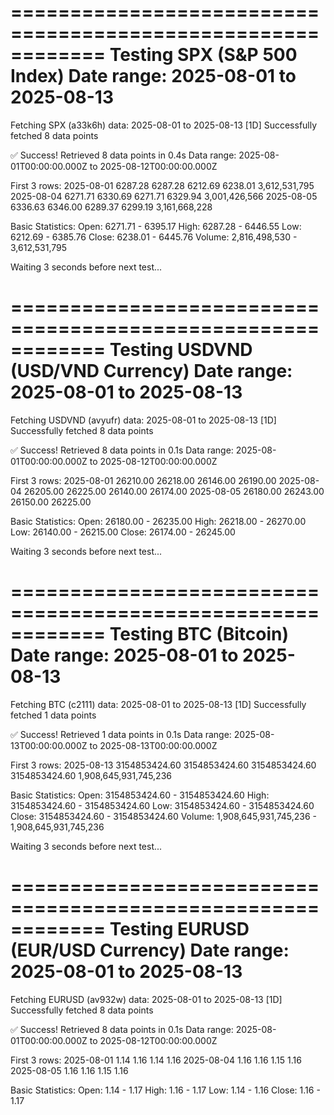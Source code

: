 
============================================================
Testing SPX (S&P 500 Index)
Date range: 2025-08-01 to 2025-08-13
============================================================
Fetching SPX (a33k6h) data: 2025-08-01 to 2025-08-13 [1D]
Successfully fetched 8 data points

✅ Success! Retrieved 8 data points in 0.4s
Data range: 2025-08-01T00:00:00.000Z to 2025-08-12T00:00:00.000Z

First 3 rows:
2025-08-01 6287.28 6287.28 6212.69 6238.01 3,612,531,795
2025-08-04 6271.71 6330.69 6271.71 6329.94 3,001,426,566
2025-08-05 6336.63 6346.00 6289.37 6299.19 3,161,668,228

Basic Statistics:
Open: 6271.71 - 6395.17
High: 6287.28 - 6446.55
Low: 6212.69 - 6385.76
Close: 6238.01 - 6445.76
Volume: 2,816,498,530 - 3,612,531,795

Waiting 3 seconds before next test...

============================================================
Testing USDVND (USD/VND Currency)
Date range: 2025-08-01 to 2025-08-13
============================================================
Fetching USDVND (avyufr) data: 2025-08-01 to 2025-08-13 [1D]
Successfully fetched 8 data points

✅ Success! Retrieved 8 data points in 0.1s
Data range: 2025-08-01T00:00:00.000Z to 2025-08-12T00:00:00.000Z

First 3 rows:
2025-08-01 26210.00 26218.00 26146.00 26190.00
2025-08-04 26205.00 26225.00 26140.00 26174.00
2025-08-05 26180.00 26243.00 26150.00 26225.00

Basic Statistics:
Open: 26180.00 - 26235.00
High: 26218.00 - 26270.00
Low: 26140.00 - 26215.00
Close: 26174.00 - 26245.00

Waiting 3 seconds before next test...

============================================================
Testing BTC (Bitcoin)
Date range: 2025-08-01 to 2025-08-13
============================================================
Fetching BTC (c2111) data: 2025-08-01 to 2025-08-13 [1D]
Successfully fetched 1 data points

✅ Success! Retrieved 1 data points in 0.1s
Data range: 2025-08-13T00:00:00.000Z to 2025-08-13T00:00:00.000Z

First 3 rows:
2025-08-13 3154853424.60 3154853424.60 3154853424.60 3154853424.60 1,908,645,931,745,236

Basic Statistics:
Open: 3154853424.60 - 3154853424.60
High: 3154853424.60 - 3154853424.60
Low: 3154853424.60 - 3154853424.60
Close: 3154853424.60 - 3154853424.60
Volume: 1,908,645,931,745,236 - 1,908,645,931,745,236

Waiting 3 seconds before next test...

============================================================
Testing EURUSD (EUR/USD Currency)
Date range: 2025-08-01 to 2025-08-13
============================================================
Fetching EURUSD (av932w) data: 2025-08-01 to 2025-08-13 [1D]
Successfully fetched 8 data points

✅ Success! Retrieved 8 data points in 0.1s
Data range: 2025-08-01T00:00:00.000Z to 2025-08-12T00:00:00.000Z

First 3 rows:
2025-08-01 1.14 1.16 1.14 1.16
2025-08-04 1.16 1.16 1.15 1.16
2025-08-05 1.16 1.16 1.15 1.16

Basic Statistics:
Open: 1.14 - 1.17
High: 1.16 - 1.17
Low: 1.14 - 1.16
Close: 1.16 - 1.17
